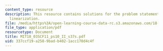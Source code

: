 ```yaml
---
content_type: resource
description: This resource contains solutions for the problem statements related to
  linearization.
file: /media/https%3A/open-learning-course-data-rc.s3.amazonaws.com/18-03sc-differential-equations-fall-2011/337ccf19a2589badb4021acc170d4c4f_MIT18_03SCF11_ps10_II_s37s.pdf
file_type: application/pdf
resourcetype: Document
title: MIT18_03SCF11_ps10_II_s37s.pdf
uid: 337ccf19-a258-9bad-b402-1acc170d4c4f
---
```

